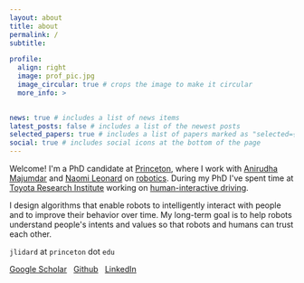 ```yaml
---
layout: about
title: about
permalink: /
subtitle:

profile:
  align: right
  image: prof_pic.jpg
  image_circular: true # crops the image to make it circular
  more_info: >
    

news: true # includes a list of news items
latest_posts: false # includes a list of the newest posts
selected_papers: true # includes a list of papers marked as "selected={true}"
social: true # includes social icons at the bottom of the page
---
```


Welcome! I'm a PhD candidate at [Princeton](https://www.princeton.edu/), where I work with [Anirudha Majumdar](https://mae.princeton.edu/people/faculty/majumdar) 
and [Naomi Leonard](https://naomi.princeton.edu/research-group/) on [robotics](https://robo.princeton.edu/). During my PhD I've spent time at [Toyota Research Institute](https://www.tri.global/) working on [human-interactive driving](https://www.tri.global/our-work/human-interactive-driving). 

I design algorithms that enable robots to intelligently interact with people and to improve their behavior over time. My long-term goal 
is to help robots understand people's intents and values so that robots and humans can
trust each other.  

`jlidard` at `princeton` dot `edu`

[Google Scholar](https://scholar.google.com/citations?user=tdNDbF8AAAAJ&hl=en) &nbsp; [Github](https://github.com/jlidard) &nbsp; [LinkedIn](https://www.linkedin.com/in/lidard/) 